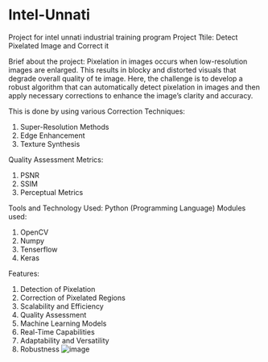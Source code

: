 # Intel-Unnati
Project for intel unnati industrial training program
Project Ttile: Detect Pixelated Image and Correct it

Brief about the project:
Pixelation in images occurs when low-resolution images are enlarged. This results in blocky and distorted visuals that degrade overall quality of te image. Here, the challenge is to develop a robust algorithm that can automatically detect pixelation in images and then apply necessary corrections to enhance the image’s clarity and accuracy.

This is done by using various Correction Techniques:
1. Super-Resolution Methods
2. Edge Enhancement
3. Texture Synthesis 

Quality Assessment Metrics:
1. PSNR
2. SSIM
3. Perceptual Metrics

Tools and Technology Used:
Python (Programming Language)
Modules used:
1. OpenCV
2. Numpy 
3. Tenserflow
4. Keras

Features:
1. Detection of Pixelation
2. Correction of Pixelated Regions
3. Scalability and Efficiency
4. Quality Assessment
5. Machine Learning Models
6. Real-Time Capabilities
7. Adaptability and Versatility
8. Robustness
![image](https://github.com/divj97/Intel-Unnati/assets/174720437/278899ff-8442-4416-acf7-e4a1d1de8ecb)
